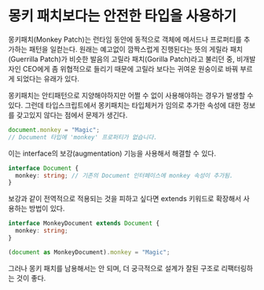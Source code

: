 # 몽키 패치보다는 안전한 타입을 사용하기

몽키패치(Monkey Patch)는 런타임 동안에 동적으로 객체에 메서드나 프로퍼티를 추가하는 패턴을 일컫는다. 원래는 예고없이 깜짝스럽게 진행된다는 뜻의 게릴라 패치(Guerrilla Patch)가 비슷한 발음의 고릴라 패치(Gorilla Patch)라고 불리던 중, 비개발자인 CEO에게 좀 위협적으로 들리기 때문에 고릴라 보다는 귀여운 원숭이로 바꿔 부르게 되었다는 유래가 있다.

몽키패치는 안티패턴으로 지양해야하지만 어쩔 수 없이 사용해야하는 경우가 발생할 수 있다. 그런데 타입스크립트에서 몽키패치는 타입체커가 임의로 추가한 속성에 대한 정보를 갖고있지 않다는 점에서 문제가 생긴다.

```ts
document.monkey = "Magic";
// Document 타입에 'monkey' 프로퍼티가 없습니다.
```

이는 interface의 보강(augmentation) 기능을 사용해서 해결할 수 있다.

```ts
interface Document {
  monkey: string; // 기존의 Document 인터페이스에 monkey 속성이 추가됨.
}
```

보강과 같이 전역적으로 적용되는 것을 피하고 싶다면 extends 키워드로 확장해서 사용하는 방법이 있다.

```ts
interface MonkeyDocument extends Document {
  monkey: string;
}

(document as MonkeyDocument).monkey = "Magic";
```

그러나 몽키 패치를 남용해서는 안 되며, 더 궁극적으로 설계가 잘된 구조로 리팩터링하는 것이 좋다.
